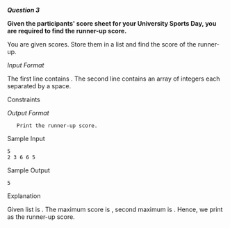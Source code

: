 ***Question 3***

**Given the participants' score sheet for your University Sports Day, you are required to find the runner-up score.**

You are given scores. 
Store them in a list and find the score of the runner-up.

*Input Format*

The first line contains
. The second line contains an array of integers each separated by a space.

Constraints

*Output Format*

       Print the runner-up score.

Sample Input 

    5
    2 3 6 6 5

Sample Output 

    5

Explanation 

Given list is
. The maximum score is , second maximum is . Hence, we print as the runner-up score. 
